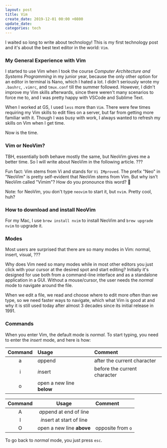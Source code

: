 ```yaml
---
layout: post
title: Vim
create_date: 2019-12-01 00:00 +0800
update_date: 
categories: tech
---
```


I waited so long to write about technology! This is my first technology post and it's about the best text editor in the world: `Vim`.

### My General Experience with Vim
I started to use Vim when I took the course *Computer Architecture and Systems Programming* in my junior year, because the only other option for an editor in terminal is Nano, which I hated a lot. I didn't seriously wrote my `.bashrc`, `.vimrc`, and `tmux.conf` till the summer followed. However, I didn't improve my Vim skills afterwards, since there weren't many scenarios to force me to, and I was pretty happy with VSCode and Sublime Text.

When I worked at GS, I used `less` more than `Vim`. There were few times requiring my Vim skills to edit files on a server, but far from getting more familiar with it. Though I was busy with work, I always wanted to refresh my skills on Vim when I get time.

Now is the time.

### Vim or NeoVim?
TBH, essentially both behave mostly the same, but NeoVim gives me a better time. So I will write about NeoVim in the following article. ???

Fun fact: Vim stems from Vi and stands for `Vi IMproved`. The prefix "Neo" in "NeoVim" is pretty self-evident that NeoVim stems from Vim. But why isn't NeoVim called "Vimim"? How do you pronounce this word? 😬

Note: for NeoVim, you don't type `neovim` to start it, but `nvim`. Pretty cool, huh?

### How to download and install NeoVim
For my Mac, I use `brew install nvim` to install NeoVim and `brew upgrade nvim` to upgrade it.

### Modes
Most users are surprised that there are so many modes in Vim: normal, insert, visual, ???

Why does Vim need so many modes while in most other editors you just click with your cursor at the desired spot and start editing? Initially it's designed for use both from a command-line interface and as a standalone application in a GUI. Without a mouse/cursor, the user needs the *normal* mode to navigate around the file.

When we edit a file, we read and choose where to edit more often than we type, so we need faster ways to navigate, which what Vim is good at and why it is still used today after almost 3 decades since its initial release in 1991.

### Commands
When you enter Vim, the default mode is *normal*. To start typing, you need to enter the *insert* mode, and here is how:

| Command | Usage | Comment | 
|:---:|:----|:----|
| a   | *a*ppend   | after the current character   | 
| i   | *i*nsert   | before the current character   | 
| o   | *o*pen a new line **below**   |    | 

| Command | Usage | Comment | 
|:---:|:----:|:----|
| A | *a*ppend at end of line |    | 
| I | *i*nsert at start of line |    | 
| O | *o*pen a new line **above** | opposite from `o` | 


To go back to *normal* mode, you just press `esc`.


























